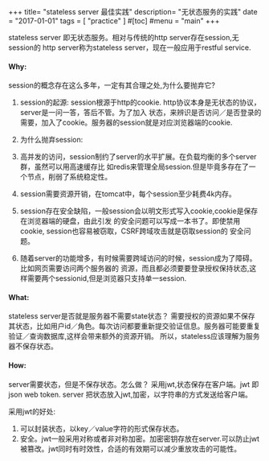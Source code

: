 +++
title= "stateless server 最佳实践"
description= "无状态服务的实践"
date = "2017-01-01"
tags = [
    "practice"
]
#[toc]
#menu = "main"
+++

   stateless server 即无状态服务。相对与传统的http server存在session,无session的
http server称为stateless server，现在一般应用于restful service.

#### Why: 
  session的概念存在这么多年，一定有其合理之处,为什么要抛弃它?

1. session的起源:
  session根源于http的cookie. http协议本身是无状态的协议，server是一问一答，答后不管。为了加入
状态，来辨识是否访问／是否登录的需要，加入了cookie。服务器的session就是对应浏览器端的cookie.

2. 为什么抛弃session:
  1. 高并发的访问，session制约了server的水平扩展。在负载均衡的多个server群，虽然可以用高速缓存比
如redis来管理全局session.但是毕竟多存在了一个节点，削弱了系统稳定性。
  2. session需要资源开销，在tomcat中，每个session至少耗费4k内存。
  3. session存在安全缺陷，一般session会以明文形式写入cookie,cookie是保存在浏览器端的硬盘，由此引发
的安全问题可以写成一本书了。即使禁用cookie, session也容易被窃取，CSRF跨域攻击就是窃取session的
安全问题。
  4. 随着server的功能增多，有时候需要跨域访问的时候，session成为了障碍。比如网页需要访问两个服务器的
资源，而且都必须要要登录授权保持状态,这样需要两个sessionid,但是浏览器只支持单一session. 


#### What:
  stateless server是否就是服务器不需要state状态？
  需要授权的资源如果不保存其状态，比如用户id／角色。每次访问都要重新提交验证信息。服务器可能要重复
验证／查询数据库,这样会带来额外的资源开销。
  所以，stateless应该理解为服务器不保存状态。

#### How:
  server需要状态，但是不保存状态。怎么做？
采用jwt,状态保存在客户端。jwt 即json web token. server 把状态放入jwt,加密，以字符串的方式发送给客户端。

  采用jwt的好处:

1. 可以封装状态，以key／value字符的形式保存状态。
2. 安全。jwt一般采用对称或者非对称加密。加密密钥存放在server.可以防止jwt被篡改。jwt同时有时效性，合适的有效期可以减少重放攻击的可能性。

